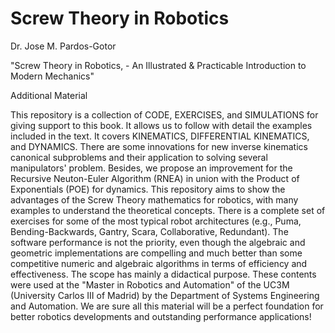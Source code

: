 # Screw Theory in Robotics

Dr. Jose M. Pardos-Gotor

"Screw Theory in Robotics, - An Illustrated & Practicable Introduction to Modern Mechanics"

Additional Material

This repository is a collection of CODE, EXERCISES, and SIMULATIONS for giving support to this book. It allows us to follow with detail the examples included in the text. It covers KINEMATICS, DIFFERENTIAL KINEMATICS, and DYNAMICS. There are some innovations for new inverse kinematics canonical subproblems and their application to solving several manipulators' problem. Besides, we propose an improvement for the Recursive Neuton-Euler Algorithm (RNEA) in union with the Product of Exponentials (POE) for dynamics. This repository aims to show the advantages of the Screw Theory mathematics for robotics, with many examples to understand the theoretical concepts. There is a complete set of exercises for some of the most typical robot architectures (e.g., Puma, Bending-Backwards, Gantry, Scara, Collaborative, Redundant). The software performance is not the priority, even though the algebraic and geometric implementations are compelling and much better than some competitive numeric and algebraic algorithms in terms of efficiency and effectiveness. The scope has mainly a didactical purpose. These contents were used at the "Master in Robotics and Automation" of the UC3M (University Carlos III of Madrid) by the Department of Systems Engineering and Automation. We are sure all this material will be a perfect foundation for better robotics developments and outstanding performance applications!
